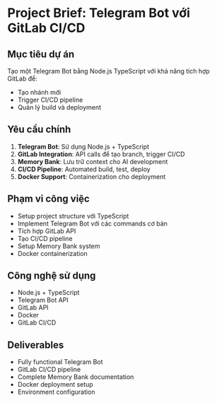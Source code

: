 # Project Brief: Telegram Bot với GitLab CI/CD

## Mục tiêu dự án

Tạo một Telegram Bot bằng Node.js TypeScript với khả năng tích hợp GitLab để:

- Tạo nhánh mới
- Trigger CI/CD pipeline
- Quản lý build và deployment

## Yêu cầu chính

1. **Telegram Bot**: Sử dụng Node.js + TypeScript
2. **GitLab Integration**: API calls để tạo branch, trigger CI/CD
3. **Memory Bank**: Lưu trữ context cho AI development
4. **CI/CD Pipeline**: Automated build, test, deploy
5. **Docker Support**: Containerization cho deployment

## Phạm vi công việc

- Setup project structure với TypeScript
- Implement Telegram Bot với các commands cơ bản
- Tích hợp GitLab API
- Tạo CI/CD pipeline
- Setup Memory Bank system
- Docker containerization

## Công nghệ sử dụng

- Node.js + TypeScript
- Telegram Bot API
- GitLab API
- Docker
- GitLab CI/CD

## Deliverables

- Fully functional Telegram Bot
- GitLab CI/CD pipeline
- Complete Memory Bank documentation
- Docker deployment setup
- Environment configuration
